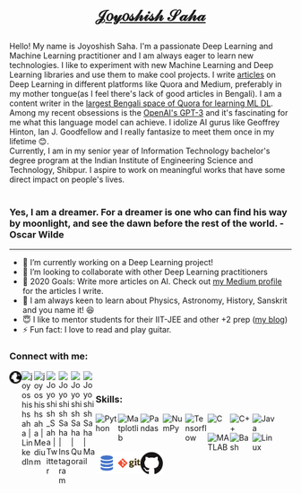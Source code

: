 # <p align="center"><a href="https://joyoshish.github.io/">𝒥𝑜𝓎𝑜𝓈𝒽𝒾𝓈𝒽 𝒮𝒶𝒽𝒶</a></p>

Hello! My name is Joyoshish Saha. I'm a passionate Deep Learning and Machine Learning practitioner and I am always eager to learn new technologies. I like to experiment with new Machine Learning and Deep Learning libraries and use them to make cool projects. I write [articles](https://bn.quora.com/profile/%E0%A6%9C%E0%A7%9F%E0%A7%8B%E0%A6%B6%E0%A7%80%E0%A6%B7-%E0%A6%B8%E0%A6%BE%E0%A6%B9%E0%A6%BE-Joyoshish-Saha/all_posts) on Deep Learning in different platforms like Quora and Medium, preferably in my mother tongue(as I feel there's lack of good articles in Bengali). I am a content writer in the [largest Bengali space of Quora for learning ML DL](https://bn.quora.com/q/ml). Among my recent obsessions is the [OpenAI's GPT-3](https://openai.com/blog/openai-api/) and it's fascinating for me what this language model can achieve. I idolize AI gurus like Geoffrey Hinton, Ian J. Goodfellow and I really fantasize to meet them once in my lifetime 😊.  <br>
Currently, I am in my senior year of Information Technology bachelor's degree program at the Indian Institute of Engineering Science and Technology, Shibpur. I aspire to work on meaningful works that have some direct impact on people's lives.  
<br>

### Yes, I am a dreamer. For a dreamer is one who can find his way by moonlight, and see the dawn before the rest of the world. - Oscar Wilde
---
- 🔭 I’m currently working on a Deep Learning project!
- 👯 I’m looking to collaborate with other Deep Learning practitioners
- 🥅 2020 Goals: Write more articles on AI. Check out [my Medium profile](https://medium.com/@joyoshish) for the articles I write.
- 🌱 I am always keen to learn about Physics, Astronomy, History, Sanskrit and you name it! 😆
- 😇 I like to mentor students for their IIT-JEE and other +2 prep ([my blog](https://plustwopcm.blogspot.com/))
- ⚡ Fun fact: I love to read and play guitar. 

### Connect with me:

[<img align="left" alt="joyoshish.github.io" width="22px" src="https://raw.githubusercontent.com/iconic/open-iconic/master/svg/globe.svg" />][website]
[<img align="left" alt="joyoshishsaha | LinkedIn" width="22px" src="https://cdn.jsdelivr.net/npm/simple-icons@v3/icons/linkedin.svg" />][linkedin]
[<img align="left" alt="joyoshishsaha | Medium" width="22px" src="https://seeklogo.com/images/M/medium-logo-93CDCF6451-seeklogo.com.png" />][medium]
[<img align="left" alt="Joyoshish_Saha | Twitter" width="22px" src="https://cdn.jsdelivr.net/npm/simple-icons@v3/icons/twitter.svg" />][twitter]
[<img align="left" alt="JoyoshishSaha | Instagram" width="22px" src="https://cdn.jsdelivr.net/npm/simple-icons@v3/icons/instagram.svg" />][instagram]
[<img align="left" alt="JoyoshishSaha | Quora" width="22px" src="https://cdn4.iconfinder.com/data/icons/miu-black-social-2/60/quora-512.png" />][quora]
[<img align="left" alt="JoyoshishSaha | Mail" width="22px" src="https://image.flaticon.com/icons/svg/561/561188.svg" />][mail]
<br />

### Skills:

[<img align="left" alt="Python" width="40px" src="https://upload.wikimedia.org/wikipedia/commons/thumb/c/c3/Python-logo-notext.svg/1200px-Python-logo-notext.svg.png" />][python]
[<img align="left" alt="Matplotlib" width="40px" src="https://upload.wikimedia.org/wikipedia/commons/thumb/8/84/Matplotlib_icon.svg/1200px-Matplotlib_icon.svg.png" />][matplotlib]
[<img align="left" alt="Pandas" width="40px" src="https://numfocus.org/wp-content/uploads/2016/07/pandas-logo-300.png" />][pandas]
[<img align="left" alt="NumPy" width="40px" src="https://user-images.githubusercontent.com/98330/63813335-20cd4b80-c8e2-11e9-9c04-e4dbf7285aa1.png" />][numpy]
[<img align="left" alt="Tensorflow" width="40px" src="https://upload.wikimedia.org/wikipedia/commons/thumb/2/2d/Tensorflow_logo.svg/1200px-Tensorflow_logo.svg.png" />][tf]
[<img align="left" alt="C" width="40px" src="https://cdn.iconscout.com/icon/free/png-512/c-programming-569564.png" />][c]
[<img align="left" alt="C++" width="40px" src="https://upload.wikimedia.org/wikipedia/commons/thumb/1/18/ISO_C%2B%2B_Logo.svg/1200px-ISO_C%2B%2B_Logo.svg.png" />][c++]
[<img align="left" alt="Java" width="40px" src="https://i.pinimg.com/originals/f1/ea/a7/f1eaa7278f64e27128e062a3de918265.png" />][java]
[<img align="left" alt="MATLAB" width="40px" src="https://www.mathworks.com/matlabcentral/mlc-downloads/downloads/submissions/24241/versions/5/screenshot.png" />][matlab]
[<img align="left" alt="Bash" width="40px" src="https://d33wubrfki0l68.cloudfront.net/8fe2cfeda869b96dde8c0776f5f305969f860002/c31dc/img/symbol/svg/monochrome_dark.svg" />][bash]
[<img align="left" alt="Linux" width="40px" src="https://1000logos.net/wp-content/uploads/2017/03/LINUX-LOGO.png" />][linux]
[<img align="left" alt="SQL" width="40px" src="https://raw.githubusercontent.com/github/explore/80688e429a7d4ef2fca1e82350fe8e3517d3494d/topics/sql/sql.png" />][sql]
[<img align="left" alt="Git" width="40px" src="https://raw.githubusercontent.com/github/explore/80688e429a7d4ef2fca1e82350fe8e3517d3494d/topics/git/git.png" />][git]
[<img align="left" alt="GitHub" width="40px" src="https://raw.githubusercontent.com/github/explore/78df643247d429f6cc873026c0622819ad797942/topics/github/github.png" />][github]  
<br>


<!---<img align="left" alt="Joyoshish's Github Stats" src="https://github-readme-stats.vercel.app/api?username=Joyoshish&show_icons=true&hide_border=true" />-->

[website]: https://joyoshish.github.io
[twitter]: https://twitter.com/Joyoshish_Saha
[instagram]: https://instagram.com/JoyoshishSaha
[linkedin]: https://linkedin.com/in/joyoshishsaha
[mail]: mailto:joyoshish@gmail.com
[github]: https://github.com
[python]: https://www.python.org/
[matplotlib]: https://matplotlib.org/
[pandas]: https://pandas.pydata.org/
[numpy]: https://numpy.org/
[tf]: https://www.tensorflow.org/
[c]: https://en.wikipedia.org/wiki/C_(programming_language)
[c++]: https://en.wikipedia.org/wiki/C%2B%2B
[java]: https://en.wikipedia.org/wiki/Java_(programming_language)
[matlab]: https://www.mathworks.com/products/matlab.html
[bash]: https://www.codecademy.com/learn/learn-the-command-line/modules/bash-scripting
[sql]: https://en.wikipedia.org/wiki/SQL
[linux]: https://www.linux.org/
[git]: https://git-scm.com/
[quora]: https://www.quora.com/profile/%E0%A6%9C%E0%A7%9F%E0%A7%8B%E0%A6%B6%E0%A7%80%E0%A6%B7-%E0%A6%B8%E0%A6%BE%E0%A6%B9%E0%A6%BE-Joyoshish-Saha
[medium]: https://medium.com/@joyoshish
